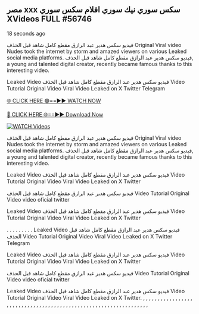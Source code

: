 ## مصر xxx سكس سوري نيك سوري افلام سكس سوري XVideos FULL #56746

18 seconds ago

فيديو سكس هدير عبد الرازق مقطع كامل شاهد قبل الحذف Original Viral video Nudes took the internet by storm and amazed viewers on various Leaked social media platforms. فيديو سكس هدير عبد الرازق مقطع كامل شاهد قبل الحذف, a young and talented digital creator, recently became famous thanks to this interesting video.

L𝚎aked Video فيديو سكس هدير عبد الرازق مقطع كامل شاهد قبل الحذف Video Tutorial Original Video Viral Video L𝚎aked on X Twitter Telegram

[🌐 CLICK HERE 🟢==►► WATCH NOW](https://cutt.ly/re6HKfmV)

[🔴 CLICK HERE 🌐==►► Download Now](https://cutt.ly/re6HKfmV)

[![WATCH Videos](https://i.imgur.com/dJHk4Zq.gif)](https://cutt.ly/re6HKfmV)

فيديو سكس هدير عبد الرازق مقطع كامل شاهد قبل الحذف Original Viral video Nudes took the internet by storm and amazed viewers on various Leaked social media platforms. فيديو سكس هدير عبد الرازق مقطع كامل شاهد قبل الحذف, a young and talented digital creator, recently became famous thanks to this interesting video.

L𝚎aked Video فيديو سكس هدير عبد الرازق مقطع كامل شاهد قبل الحذف Video Tutorial Original Video Viral Video L𝚎aked on X Twitter

فيديو سكس هدير عبد الرازق مقطع كامل شاهد قبل الحذف Video Tutorial Original Video video oficial twitter

L𝚎aked Video فيديو سكس هدير عبد الرازق مقطع كامل شاهد قبل الحذف Video Tutorial Original Video Viral Video L𝚎aked on X Twitter

. . . . . . . . . L𝚎aked Video فيديو سكس هدير عبد الرازق مقطع كامل شاهد قبل الحذف Video Tutorial Original Video Viral Video L𝚎aked on X Twitter Telegram

L𝚎aked Video فيديو سكس هدير عبد الرازق مقطع كامل شاهد قبل الحذف Video Tutorial Original Video Viral Video L𝚎aked on X Twitter

فيديو سكس هدير عبد الرازق مقطع كامل شاهد قبل الحذف Video Tutorial Original Video video oficial twitter

L𝚎aked Video فيديو سكس هدير عبد الرازق مقطع كامل شاهد قبل الحذف Video Tutorial Original Video Viral Video L𝚎aked on X Twitter.
,
,
,
,
,
,
,
,
,
,
,
,
,
,
,
,
,
,
,
,
,
,
,
,
,
,
,
,
,
,
,
,
,
,
,
,
,
,
,
,
,
,
,
,
,
,
,
,
,
,
,
,
,
,
,
,
,
,
,
,
,
,
,
,
,